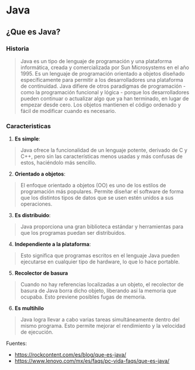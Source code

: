 # Java
## ¿Que es Java?  
### Historia
>Java es un tipo de lenguaje de programación y una plataforma informática, creada y comercializada por Sun Microsystems en el año 1995.
Es un lenguaje de programación orientado a objetos diseñado específicamente para permitir a los desarrolladores una plataforma de continuidad. Java difiere de otros paradigmas de programación - como la programación funcional y lógica - porque los desarrolladores pueden continuar o actualizar algo que ya han terminado, en lugar de empezar desde cero. Los objetos mantienen el código ordenado y fácil de modificar cuando es necesario.  

### Caracteristicas
1.  **Es simple**:  
>Java ofrece la funcionalidad de un lenguaje potente, derivado de C y C++, pero sin las características menos usadas y más confusas de estos, haciéndolo más sencillo.

2.  **Orientado a objetos**:
>El enfoque orientado a objetos (OO) es uno de los estilos de programación más populares. Permite diseñar el software de forma que los distintos tipos de datos que se usen estén unidos a sus operaciones.

3.  **Es distribuido**:
>Java proporciona una gran biblioteca estándar y herramientas para que los programas puedan ser distribuidos.

4.  **Independiente a la plataforma**:
  
>Esto significa que programas escritos en el lenguaje Java pueden ejecutarse en cualquier tipo de hardware, lo que lo hace portable.

5.  **Recolector de basura**
>Cuando no hay referencias localizadas a un objeto, el recolector de basura de Java borra dicho objeto, liberando así la memoria que ocupaba. Esto previene posibles fugas de memoria.

6.  **Es multihilo**
>Java logra llevar a cabo varias tareas simultáneamente dentro del mismo programa. Esto permite mejorar el rendimiento y la velocidad de ejecución.

Fuentes: 
- https://rockcontent.com/es/blog/que-es-java/
- https://www.lenovo.com/mx/es/faqs/pc-vida-faqs/que-es-java/
